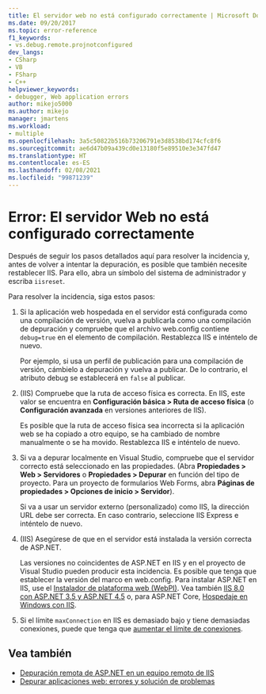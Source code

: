 ```yaml
---
title: El servidor web no está configurado correctamente | Microsoft Docs
ms.date: 09/20/2017
ms.topic: error-reference
f1_keywords:
- vs.debug.remote.projnotconfigured
dev_langs:
- CSharp
- VB
- FSharp
- C++
helpviewer_keywords:
- debugger, Web application errors
author: mikejo5000
ms.author: mikejo
manager: jmartens
ms.workload:
- multiple
ms.openlocfilehash: 3a5c50822b516b73206791e3d8538bd174cfc8f6
ms.sourcegitcommit: ae6d47b09a439cd0e13180f5e89510e3e347fd47
ms.translationtype: HT
ms.contentlocale: es-ES
ms.lasthandoff: 02/08/2021
ms.locfileid: "99871239"
---
```

# <a name="error-the-web-server-is-not-configured-correctly"></a>Error: El servidor Web no está configurado correctamente

Después de seguir los pasos detallados aquí para resolver la incidencia y, antes de volver a intentar la depuración, es posible que también necesite restablecer IIS. Para ello, abra un símbolo del sistema de administrador y escriba `iisreset`.

Para resolver la incidencia, siga estos pasos:

1. Si la aplicación web hospedada en el servidor está configurada como una compilación de versión, vuelva a publicarla como una compilación de depuración y compruebe que el archivo web.config contiene `debug=true` en el elemento de compilación. Restablezca IIS e inténtelo de nuevo.

    Por ejemplo, si usa un perfil de publicación para una compilación de versión, cámbielo a depuración y vuelva a publicar. De lo contrario, el atributo debug se establecerá en `false` al publicar.

2. (IIS) Compruebe que la ruta de acceso física es correcta. En IIS, este valor se encuentra en **Configuración básica > Ruta de acceso física** (o **Configuración avanzada** en versiones anteriores de IIS).

    Es posible que la ruta de acceso física sea incorrecta si la aplicación web se ha copiado a otro equipo, se ha cambiado de nombre manualmente o se ha movido. Restablezca IIS e inténtelo de nuevo.

3. Si va a depurar localmente en Visual Studio, compruebe que el servidor correcto está seleccionado en las propiedades. (Abra **Propiedades > Web > Servidores** o **Propiedades > Depurar** en función del tipo de proyecto. Para un proyecto de formularios Web Forms, abra **Páginas de propiedades > Opciones de inicio > Servidor**).

    Si va a usar un servidor externo (personalizado) como IIS, la dirección URL debe ser correcta. En caso contrario, seleccione IIS Express e inténtelo de nuevo.

4. (IIS) Asegúrese de que en el servidor está instalada la versión correcta de ASP.NET.

    Las versiones no coincidentes de ASP.NET en IIS y en el proyecto de Visual Studio pueden producir esta incidencia. Es posible que tenga que establecer la versión del marco en web.config. Para instalar ASP.NET en IIS, use el [Instalador de plataforma web (WebPI)](https://www.microsoft.com/web/downloads/platform.aspx). Vea también [IIS 8.0 con ASP.NET 3.5 y ASP.NET 4.5](/iis/get-started/whats-new-in-iis-8/iis-80-using-aspnet-35-and-aspnet-45) o, para ASP.NET Core, [Hospedaje en Windows con IIS](https://docs.asp.net/en/latest/publishing/iis.html).

4. Si el límite `maxConnection` en IIS es demasiado bajo y tiene demasiadas conexiones, puede que tenga que [aumentar el límite de conexiones](/iis/configuration/system.applicationhost/sites/sitedefaults/limits).

## <a name="see-also"></a>Vea también
- [Depuración remota de ASP.NET en un equipo remoto de IIS](../debugger/remote-debugging-aspnet-on-a-remote-iis-7-5-computer.md)
- [Depurar aplicaciones web: errores y solución de problemas](../debugger/debugging-web-applications-errors-and-troubleshooting.md)